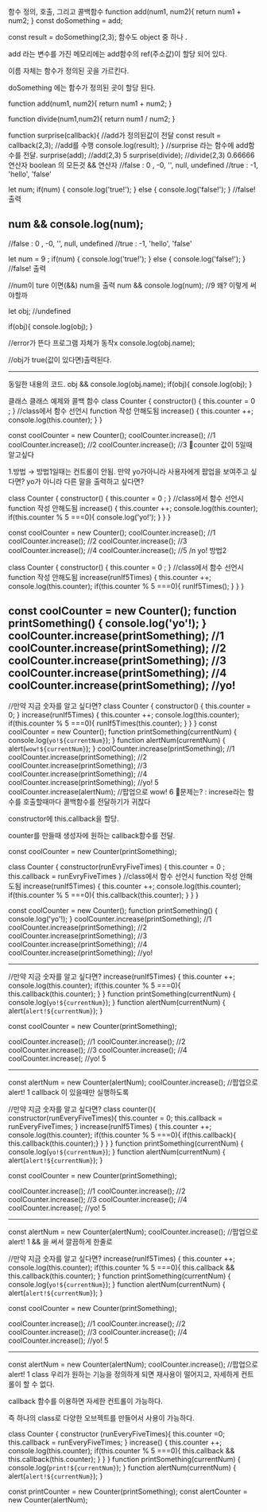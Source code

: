 함수 정의, 호출, 그리고 콜백함수
function add(num1, num2){
 return num1 + num2;
}
const doSomething = add;

const result = doSomething(2,3);
함수도 object 중 하나 .

add 라는 변수를 가진 메모리에는 add함수의 ref(주소값)이 할당 되어 있다.

이름 자체는 함수가 정의된 곳을 가르킨다.

doSomething 에는 함수가 정의된 곳이 할당 된다.

function add(num1, num2){
 return num1 + num2;
}

function divide(num1,num2){
 return num1 / num2;
}

function surprise(callback){ //add가 정의된값이 전달
 const result = callback(2,3); //add를 수행
 console.log(result);
}
//surprise 라는 함수에 add함수를 전달.
surprise(add);  //add(2,3) 5
surprise(divide); //divide(2,3) 0.66666
연산자 boolean 의 모든것 && 연산자
//false : 0 , -0, '', null, undefined
//true : -1, 'hello', 'false'

let num;
if(num) {
 console.log('true!');
} else {
 console.log('false!');
}
//false! 출력

num && console.log(num);
-----------------------------------------
//false : 0 , -0, '', null, undefined
//true : -1, 'hello', 'false'

let num = 9 ;
if(num) {
 console.log('true!');
} else {
 console.log('false!');
}
//false! 출력

//num이 ture 이면(&&) num을 출력
num && console.log(num); //9
왜? 이렇게 써야할까

let obj; //undefined

if(obj){
 console.log(obj);
}

 //error가 뜬다 프로그램 자체가 동작x
console.log(obj.name);

//obj가 true(값이 있다면)출력된다. 

------------------------------------------
동일한 내용의 코드.
obj && console.log(obj.name);
if(obj){ console.log(obj); }

클래스 클래스 예제와 콜백 함수
class Counter {
 constructor() {
  this.counter = 0 ;
 }
//class에서 함수 선언시 function 작성 안해도됨
 increase() { 
  this.counter ++;
  console.log(this.counter);
 }
}

const coolCounter = new Counter();
coolCounter.increase(); //1
coolCounter.increase(); //2
coolCounter.increase(); //3
🤔counter 값이 5일때 알고싶다

1.방법 → 방법1일때는 컨트롤이 안됨. 만약 yo가아니라 사용자에게 팝업을 보여주고 싶다면? yo가 아니라 다른 말을 출력하고 싶다면?

class Counter {
 constructor() {
  this.counter = 0 ;
 }
//class에서 함수 선언시 function 작성 안해도됨
 increase() { 
  this.counter ++;
  console.log(this.counter);
  if(this.counter % 5 ===0){
   console.log('yo!');
  }
 }
}

const coolCounter = new Counter();
coolCounter.increase(); //1
coolCounter.increase(); //2
coolCounter.increase(); //3
coolCounter.increase(); //4
coolCounter.increase(); //5 /n yo!
방법2

class Counter {
 constructor() {
  this.counter = 0 ;
 }
//class에서 함수 선언시 function 작성 안해도됨
 increase(runIf5Times) { 
  this.counter ++;
  console.log(this.counter);
  if(this.counter % 5 ===0){
   runIf5Times();
  }
 }
}

const coolCounter = new Counter();
function printSomething() {
	console.log('yo'!);
}
coolCounter.increase(printSomething); //1
coolCounter.increase(printSomething); //2
coolCounter.increase(printSomething); //3
coolCounter.increase(printSomething); //4
coolCounter.increase(printSomething); //yo! 
------------------------------------------------
//만약 지금 숫자를 알고 싶다면?
class Counter {
 constructor() {
  this.counter = 0;
 }
 increase(runIf5Times) { 
  this.counter ++;
  console.log(this.counter);
  if(this.counter % 5 ===0){
   runIf5Times(this.counter);
  }
 }
}
const coolCounter = new Counter();
function printSomething(currentNum) {
 console.log(`yo!${currentNum}`);
}
function alertNum(currentNum) {
 alert(`wow!${currentNum}`);
}
coolCounter.increase(printSomething); //1
coolCounter.increase(printSomething); //2
coolCounter.increase(printSomething); //3
coolCounter.increase(printSomething); //4
coolCounter.increase(printSomething); //yo! 5 
coolCounter.increase(alertNum); //팝업으로 wow!  6
🤔문제는? : increse라는 함수를 호출할때마다 콜백함수를 전달하기가 귀찮다

constructor에 this.callback을 할당.

counter를 만들때 생성자에 원하는 callback함수를 전달.

const coolCounter = new Counter(printSomething);

class Counter {
	constructor(runEvryFiveTimes) {
		this.counter = 0 ;
		this.callback = runEvryFiveTimes
	}
//class에서 함수 선언시 function 작성 안해도됨
	increase(runIf5Times) { 
		this.counter ++;
		console.log(this.counter);
		if(this.counter % 5 ===0){
			this.callback(this.counter);
		}
	}
}

const coolCounter = new Counter();
function printSomething() {
	console.log('yo'!);
}
coolCounter.increase(printSomething); //1
coolCounter.increase(printSomething); //2
coolCounter.increase(printSomething); //3
coolCounter.increase(printSomething); //4
coolCounter.increase(printSomething); //yo! 

----------------------------------------------
//만약 지금 숫자를 알고 싶다면?
increase(runIf5Times) { 
	this.counter ++;
	console.log(this.counter);
	if(this.counter % 5 ===0){
		this.callback(this.counter);
	}
}
function printSomething(currentNum) {
	console.log(`yo!${currentNum}`);
}
function alertNum(currentNum) {
	alert(`alert!${currentNum}`);
}

const coolCounter = new Counter(printSomething);

coolCounter.increase(); //1
coolCounter.increase(); //2
coolCounter.increase(); //3
coolCounter.increase(); //4
coolCounter.increase(; //yo! 5 

----------------------------------
const alertNum = new Counter(alertNum);
coolCounter.increase(); //팝업으로 alert!  1
callback 이 있을때만 실행하도록

//만약 지금 숫자를 알고 싶다면?
class counter(){
	constructor(runEveryFiveTimes){
		this.counter = 0;
		this.callback = runEveryFiveTimes;
	}
	increase(runIf5Times) { 
		this.counter ++;
		console.log(this.counter);
		if(this.counter % 5 ===0){
			if(this.callback){
				this.callback(this.counter);}
		}
	}
}
function printSomething(currentNum) {
	console.log(`yo!${currentNum}`);
}
function alertNum(currentNum) {
	alert(`alert!${currentNum}`);
}

const coolCounter = new Counter(printSomething);

coolCounter.increase(); //1
coolCounter.increase(); //2
coolCounter.increase(); //3
coolCounter.increase(); //4
coolCounter.increase(; //yo! 5 

----------------------------------
const alertNum = new Counter(alertNum);
coolCounter.increase(); //팝업으로 alert!  1
&& 을 써서 깔끔하게 한줄로

//만약 지금 숫자를 알고 싶다면?
increase(runIf5Times) { 
	this.counter ++;
	console.log(this.counter);
	if(this.counter % 5 ===0){
		this.callback && this.callback(this.counter);
}
function printSomething(currentNum) {
	console.log(`yo!${currentNum}`);
}
function alertNum(currentNum) {
	alert(`alert!${currentNum}`);
}

const coolCounter = new Counter(printSomething);

coolCounter.increase(); //1
coolCounter.increase(); //2
coolCounter.increase(); //3
coolCounter.increase(); //4
coolCounter.increase(); //yo! 5 

----------------------------------
const alertNum = new Counter(alertNum);
coolCounter.increase(); //팝업으로 alert!  1
class 우리가 원하는 기능을 정의하게 되면 재사용이 떨어지고, 자세하게 컨트롤이 할 수 없다.

callback 함수를 이용하면 자세한 컨트롤이 가능하다.

즉 하나의 class로 다양한 오브젝트를 만들어서 사용이 가능하다.

	
class Counter {
 constructor (runEveryFiveTimes){
  this.counter =0;
  this.callback = runEveryFiveTimes;
 }
 increase() { 
  this.counter ++;
  console.log(this.counter);
  if(this.counter % 5 ===0){
   this.callback && this.callback(this.counter);
  }
 }
}
function printSomething(currentNum) {
 console.log(`print!${currentNum}`);
}
function alertNum(currentNum) {
 alert(`alert!${currentNum}`);
}

const printCounter = new Counter(printSomething);
const alertCounter = new Counter(alertNum);

